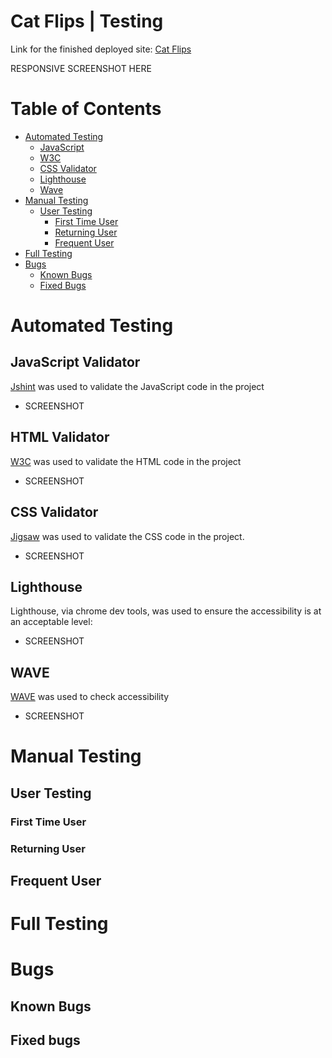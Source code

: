 # Cat Flips | Testing

Link for the finished deployed site: [Cat Flips](https://saziosu.github.io/cat-flips/)

RESPONSIVE SCREENSHOT HERE

# Table of Contents

* [Automated Testing](#automated-testing)
    * [JavaScript](#javascript-validator)
    * [W3C](#html-validator)
    * [CSS Validator](#css-validator)
    * [Lighthouse](#lighthouse)
    * [Wave](#wave)
* [Manual Testing](#manual-testing)
    * [User Testing](#user-testing)
        * [First Time User](#first-time-user)
        * [Returning User](#returning-user)
        * [Frequent User](#frequent-user)
* [Full Testing](#full-testing)
* [Bugs](#bugs)
    * [Known Bugs](#known-bugs)
    * [Fixed Bugs](#fixed-bugs)

# Automated Testing

## JavaScript Validator

[Jshint](https://jshint.com/) was used to validate the JavaScript code in the project

* SCREENSHOT

## HTML Validator
[W3C](https://validator.w3.org/) was used to validate the HTML code in the project

* SCREENSHOT

## CSS Validator

[Jigsaw](https://jigsaw.w3.org/css-validator/) was used to validate the CSS code in the project.

* SCREENSHOT

## Lighthouse

Lighthouse, via chrome dev tools, was used to ensure the accessibility is at an acceptable level:

* SCREENSHOT

## WAVE

[WAVE](https://wave.webaim.org/) was used to check accessibility

* SCREENSHOT

# Manual Testing

## User Testing

### First Time User

### Returning User

## Frequent User

# Full Testing

# Bugs

## Known Bugs

## Fixed bugs


